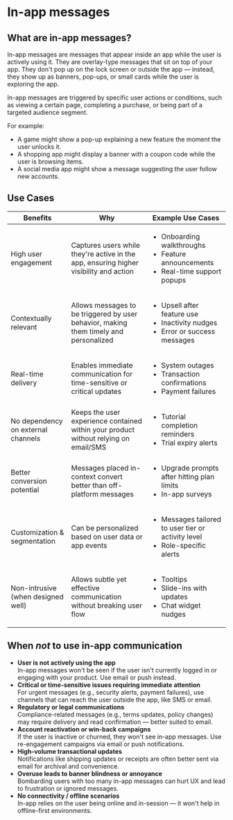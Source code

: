 # In-app messages

## What are in-app messages?

In-app messages are messages that appear inside an app while the user is actively using it. They are overlay-type messages that sit on top of your app. They don't pop up on the lock screen or outside the app — instead, they show up as banners, pop-ups, or small cards while the user is exploring the app. 

In-app messages are triggered by specific user actions or conditions, such as viewing a certain page, completing a purchase, or being part of a targeted audience segment.


For example:

* A game might show a pop-up explaining a new feature the moment the user unlocks it.
* A shopping app might display a banner with a coupon code while the user is browsing items.
* A social media app might show a message suggesting the user follow new accounts.

## Use Cases

| **Benefits**                     | **Why**                                                                 | **Example Use Cases**                                                                 |
|----------------------------------|------------------------------------------------------------------------|----------------------------------------------------------------------------------------|
| High user engagement| Captures users while they're active in the app, ensuring higher visibility and action | <ul><li>Onboarding walkthroughs</li><li>Feature announcements</li><li>Real-time support popups</li></ul>|
| Contextually relevant| Allows messages to be triggered by user behavior, making them timely and personalized | <ul><li> Upsell after feature use</li><li> Inactivity nudges</li><li> Error or success messages</li></ul>|
| Real-time delivery| Enables immediate communication for time-sensitive or critical updates | <ul><li> System outages</li><li>Transaction confirmations</li><li>Payment failures</li></ul>|
| No dependency on external channels | Keeps the user experience contained within your product without relying on email/SMS |<ul><li> Tutorial completion reminders</li><li>Trial expiry alerts</li></ul>|
| Better conversion potential| Messages placed in-context convert better than off-platform messages| <ul><li> Upgrade prompts after hitting plan limits</li><li>In-app surveys</li></ul>|
| Customization & segmentation|Can be personalized based on user data or app events|<ul><li> Messages tailored to user tier or activity level</li><li> Role-specific alerts </li></ul>|
| Non-intrusive (when designed well) | Allows subtle yet effective communication without breaking user flow| <ul><li> Tooltips</li><li>Slide-ins with updates</li><li>Chat widget nudges</li></ul>|


## When *not* to use in-app communication

* **User is not actively using the app**  
  In-app messages won't be seen if the user isn't currently logged in or engaging with your product. Use email or push instead.
* **Critical or time-sensitive issues requiring immediate attention**  
  For urgent messages (e.g., security alerts, payment failures), use channels that can reach the user outside the app, like SMS or email.
* **Regulatory or legal communications**  
  Compliance-related messages (e.g., terms updates, policy changes) may require delivery and read confirmation — better suited to email.
* **Account reactivation or win-back campaigns**  
  If the user is inactive or churned, they won't see in-app messages. Use re-engagement campaigns via email or push notifications.
* **High-volume transactional updates**  
  Notifications like shipping updates or receipts are often better sent via email for archival and convenience.
* **Overuse leads to banner blindness or annoyance**  
  Bombarding users with too many in-app messages can hurt UX and lead to frustration or ignored messages.
* **No connectivity / offline scenarios**  
  In-app relies on the user being online and in-session — it won't help in offline-first environments.
  